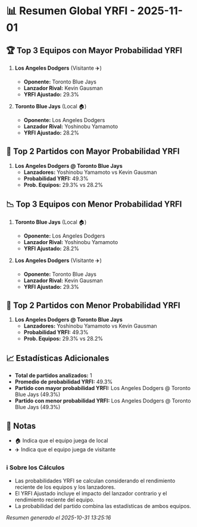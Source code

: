 # 📊 Resumen Global YRFI - 2025-11-01

## 🏆 Top 3 Equipos con Mayor Probabilidad YRFI

1. **Los Angeles Dodgers** (Visitante ✈️)
   - **Oponente:** Toronto Blue Jays
   - **Lanzador Rival:** Kevin Gausman
   - **YRFI Ajustado:** 29.3%

2. **Toronto Blue Jays** (Local 🏠)
   - **Oponente:** Los Angeles Dodgers
   - **Lanzador Rival:** Yoshinobu Yamamoto
   - **YRFI Ajustado:** 28.2%

## 🎯 Top 2 Partidos con Mayor Probabilidad YRFI

1. **Los Angeles Dodgers @ Toronto Blue Jays**
   - **Lanzadores:** Yoshinobu Yamamoto vs Kevin Gausman
   - **Probabilidad YRFI:** 49.3%
   - **Prob. Equipos:** 29.3% vs 28.2%

## 📉 Top 3 Equipos con Menor Probabilidad YRFI

1. **Toronto Blue Jays** (Local 🏠)
   - **Oponente:** Los Angeles Dodgers
   - **Lanzador Rival:** Yoshinobu Yamamoto
   - **YRFI Ajustado:** 28.2%

2. **Los Angeles Dodgers** (Visitante ✈️)
   - **Oponente:** Toronto Blue Jays
   - **Lanzador Rival:** Kevin Gausman
   - **YRFI Ajustado:** 29.3%

## 🛑 Top 2 Partidos con Menor Probabilidad YRFI

1. **Los Angeles Dodgers @ Toronto Blue Jays**
   - **Lanzadores:** Yoshinobu Yamamoto vs Kevin Gausman
   - **Probabilidad YRFI:** 49.3%
   - **Prob. Equipos:** 29.3% vs 28.2%

## 📈 Estadísticas Adicionales

- **Total de partidos analizados:** 1
- **Promedio de probabilidad YRFI:** 49.3%
- **Partido con mayor probabilidad YRFI:** Los Angeles Dodgers @ Toronto Blue Jays (49.3%)
- **Partido con menor probabilidad YRFI:** Los Angeles Dodgers @ Toronto Blue Jays (49.3%)

## 📝 Notas

- 🏠 Indica que el equipo juega de local
- ✈️ Indica que el equipo juega de visitante

### ℹ️ Sobre los Cálculos
- Las probabilidades YRFI se calculan considerando el rendimiento reciente de los equipos y los lanzadores.
- El YRFI Ajustado incluye el impacto del lanzador contrario y el rendimiento reciente del equipo.
- La probabilidad del partido combina las estadísticas de ambos equipos.

*Resumen generado el 2025-10-31 13:25:16*